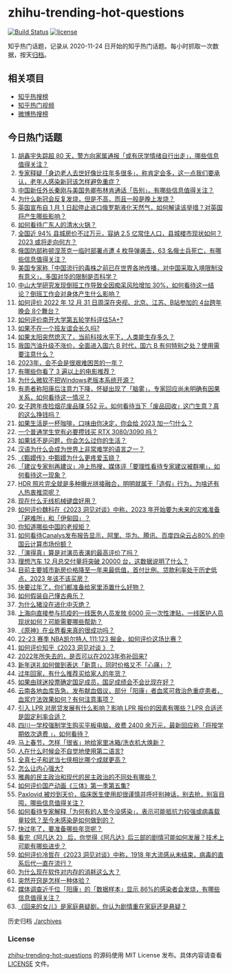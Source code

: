 # zhihu-trending-hot-questions

[![Build Status](https://github.com/justjavac/zhihu-trending-hot-questions/workflows/ci/badge.svg?branch=master)](https://github.com/justjavac/zhihu-trending-hot-questions/actions)
[![license](https://img.shields.io/github/license/justjavac/zhihu-trending-hot-questions)](https://github.com/justjavac/zhihu-trending-hot-questions/blob/master/LICENSE)

知乎热门话题，记录从 2020-11-24
日开始的知乎热门话题。每小时抓取一次数据，按天[归档](./archives)。

## 相关项目

- [知乎热搜榜](https://github.com/justjavac/zhihu-trending-top-search)
- [知乎热门视频](https://github.com/justjavac/zhihu-trending-hot-video)
- [微博热搜榜](https://github.com/justjavac/weibo-trending-hot-search)

## 今日热门话题

<!-- BEGIN -->
<!-- 最后更新时间 Tue Jan 03 2023 01:09:52 GMT+0800 (China Standard Time) -->

1. [胡鑫宇失踪超 80 天，警方向家属通报「或有厌学情绪自行出走」，哪些信息值得关注？](https://www.zhihu.com/question/576316419)
1. [专家释疑「身边老人去世好像比往年多很多」，称肯定会多，这一点我们要承认，老年人感染新冠该怎样避免重症？](https://www.zhihu.com/question/576220792)
1. [中国新任外长秦刚与美国务卿布林肯通话「告别」，有哪些信息值得关注？](https://www.zhihu.com/question/576223504)
1. [为什么新冠会反复发烧，但是不高，而且一般是晚上发烧？](https://www.zhihu.com/question/573142637)
1. [英国宣布自 1 月 1 日起停止进口俄罗斯液化天然气，如何解读该举措？对英国将产生哪些影响？](https://www.zhihu.com/question/576310278)
1. [如何看待广东人的清水火锅？](https://www.zhihu.com/question/570767246)
1. [全国近 94% 县城房价不过万元，容纳 2.5 亿常住人口，县城楼市现状如何？2023 或将走向何方？](https://www.zhihu.com/question/576310312)
1. [俄国防部称顿涅茨克一临时部署点遭 4 枚导弹袭击，63 名俄士兵死亡，有哪些信息值得关注？](https://www.zhihu.com/question/576341129)
1. [美国专家称「中国流行的毒株之前已在世界各地传播，对中国采取入境限制没有意义」，多国对华的限制是否科学？](https://www.zhihu.com/question/576307553)
1. [中山大学研究发现倒班工作导致全因痴呆风险增加 30%，如何看待这一结论？倒班工作会对身体产生什么影响？](https://www.zhihu.com/question/576293055)
1. [如何评价 2022 年 12 月 31 日周深在央视、北京、江苏、B站参加的 4台跨年晚会 8个舞台？](https://www.zhihu.com/question/576066103)
1. [如何评价南开大学第五轮学科评估5A+?](https://www.zhihu.com/question/576032468)
1. [如果不在一个班友谊会长久吗?](https://www.zhihu.com/question/567192615)
1. [如果太阳突然熄灭了，当前科技水平下，人类能生存多久？](https://www.zhihu.com/question/399868816)
1. [我国汽油升级不涨价，全面进入国六 B 时代，国六 B 有何特别之处？使用需要注意什么？](https://www.zhihu.com/question/576129812)
1. [2023年，会不会是很艰难困苦的一年？](https://www.zhihu.com/question/570395913)
1. [有哪些你看了 3 遍以上的电影推荐？](https://www.zhihu.com/question/566896669)
1. [为什么微软不把Windows老版本系统开源？](https://www.zhihu.com/question/479791391)
1. [有患者称阳康后注意力下降，怀疑出现了「脑雾」，专家回应尚未明确有因果关系，如何看待这一情况？](https://www.zhihu.com/question/576214712)
1. [女子跨年夜捡烟花废品赚 552 元，如何看待当下「废品回收」这门生意？真的这么挣钱吗？](https://www.zhihu.com/question/576310149)
1. [如果生活是一杯咖啡，口味由你决定，你会给 2023 加一勺什么？](https://www.zhihu.com/question/575505039)
1. [一个普通学生党有必要攒钱买 RTX 3080/3090 吗？](https://www.zhihu.com/question/543501112)
1. [如果钱不是问题，你会怎么过你的生活？](https://www.zhihu.com/question/570800960)
1. [汉语为什么会成为世界上非常难学的语言之一？](https://www.zhihu.com/question/569700863)
1. [《甄嬛传》中甄嬛为什么更疼爱玉娆？](https://www.zhihu.com/question/573723798)
1. [「建议专家别再建议」冲上热搜，媒体评「要理性看待专家建议被群嘲」，如何看待这一现象？](https://www.zhihu.com/question/575682151)
1. [HDR 照片完全就是多种曝光拼接融合，明明就属于「造假」行为，为啥还有人热衷推崇呢？](https://www.zhihu.com/question/575706934)
1. [现在什么无线机械键盘好用？](https://www.zhihu.com/question/472355913)
1. [如何评价魏科在《2023 洞见对谈》中称，2023 年开始要为未来的灾难准备「避难所」和「伊甸园」？](https://www.zhihu.com/question/576109613)
1. [你知道哪些中国的老规矩？](https://www.zhihu.com/question/498793495)
1. [如何看待Canalys发布报告显示，阿里、华为、腾讯、百度四朵云占80% 的中国云计算市场份额？](https://www.zhihu.com/question/575881123)
1. [「演得真」算是对演员表演的最高评价了吗？](https://www.zhihu.com/question/467279305)
1. [理想汽车 12 月总交付量将突破 20000 台，这数据说明了什么？](https://www.zhihu.com/question/575613605)
1. [目前主要城市新房价格降至一年来最低值，首付比例、贷款利率处于历史低点，2023 年该不该买房？](https://www.zhihu.com/question/575905606)
1. [快要过年了，你们都准备给家里添置什么好物？](https://www.zhihu.com/question/572504462)
1. [如何假装自己懂古典乐？](https://www.zhihu.com/question/65981820)
1. [为什么猪没在进化中灭绝？](https://www.zhihu.com/question/568678402)
1. [上海向直接参与抗疫的一线医务人员发放 6000 元一次性津贴，一线医护人员现状如何？可能需要哪些帮助？](https://www.zhihu.com/question/576101746)
1. [《原神》在业界看来真的很成功吗？](https://www.zhihu.com/question/424195477)
1. [22-23 赛季 NBA凯尔特人 111:123 掘金，如何评价这场比赛？](https://www.zhihu.com/question/576212707)
1. [如何评价知乎《2023 洞见对谈 》？](https://www.zhihu.com/question/576110267)
1. [2022年所失去的，是否可以在2023年弥补回来?](https://www.zhihu.com/question/576115844)
1. [新年送礼如何做到表达「新意」，同时价格又不「心痛」？](https://www.zhihu.com/question/574815422)
1. [过年回家，有什么推荐买给家人的年货？](https://www.zhihu.com/question/39873708)
1. [如果由球迷投票确定国足成员，国足成绩会不会比现在好？](https://www.zhihu.com/question/575949744)
1. [云南各地血库告急、发布献血倡议，部分「阳康」者血浆可救治危重症患者，血浆疗法效果如何？有何注意事项？](https://www.zhihu.com/question/576137086)
1. [引入 LPR 对房贷发展有什么影响？影响 LPR 报价的因素有哪些？LPR 合适还是固定利率合适？](https://www.zhihu.com/question/574821309)
1. [四川一学校强制学生购买平板电脑，收费 2400 余万元，最新回应称「将按学期依次退费 」，如何看待？](https://www.zhihu.com/question/575044959)
1. [马上春节，怎样「很省」地给家里冰箱/洗衣机大焕新？](https://www.zhihu.com/question/576056854)
1. [人在什么时候会不自觉地使用第二语言?](https://www.zhihu.com/question/543909010)
1. [全真七子和武当七侠相比哪个成就更高？](https://www.zhihu.com/question/532934575)
1. [怎么让内心强大?](https://www.zhihu.com/question/574824523)
1. [雅典的民主政治和现代的民主政治的不同处有哪些？](https://www.zhihu.com/question/359091290)
1. [如何评价国产动画《三体》第一季第五集?](https://www.zhihu.com/question/572851247)
1. [Paxlovid 被炒到天价，临床医生使用却很谨慎并呼吁别神话，别去抢，别盲目囤，哪些信息值得关注？](https://www.zhihu.com/question/575935592)
1. [如何看待专家解释「为何有的人至今没感染」，表示可能抵抗力较强或病毒载量较低？至今未感染是如何做到的？](https://www.zhihu.com/question/576109621)
1. [快过年了，要准备哪些年货呢？](https://www.zhihu.com/question/511222144)
1. [看完《阿凡达 2》 后，你觉得《阿凡达》后三部的剧情可能如何发展？技术上可能有哪些进步？](https://www.zhihu.com/question/573088080)
1. [如何评价冷哲在《2023 洞见对谈》中称，1918 年大流感从未结束，病毒的直系后代一直在流行？](https://www.zhihu.com/question/576109683)
1. [为什么现在软件对内存的消耗这么大？](https://www.zhihu.com/question/549908269)
1. [突然开窍是怎样一种体验？](https://www.zhihu.com/question/47727045)
1. [媒体调查近千位「阳康」的「数据样本」显示 86%的感染者会发烧，有哪些信息值得关注？](https://www.zhihu.com/question/576011553)
1. [《回来的女儿》是家庭悬疑剧，你认为剧情重在家庭还是悬疑？](https://www.zhihu.com/question/574958706)

<!-- END -->

历史归档 [./archives](./archives)

### License

[zhihu-trending-hot-questions](https://github.com/justjavac/zhihu-trending-hot-questions)
的源码使用 MIT License 发布。具体内容请查看 [LICENSE](./LICENSE) 文件。
